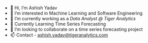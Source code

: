 - 👋 Hi, I’m Ashish Yadav
- 👀 I’m interested in Machine Learning and Software Engineering
- :briefcase: I’m currently working as a *Data Analyst @ Tiger Analytics*
- :book: Currently Learning Time Series Forecasting
- 💞️ I’m looking to collaborate on a time series forecasting project
- 📫 Contact - ashish.yadav@tigeranalytics.com
